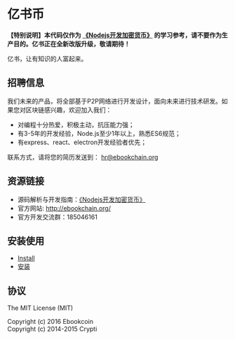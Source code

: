 # 亿书币

**【特别说明】本代码仅作为 [《Nodejs开发加密货币》][] 的学习参考，请不要作为生产目的。亿书正在全新改版升级，敬请期待！**

亿书，让有知识的人富起来。

## 招聘信息

我们未来的产品，将全部基于P2P网络进行开发设计，面向未来进行技术研发。如果您对区块链感兴趣，欢迎加入我们：

- 对编程十分热爱，积极主动，抗压能力强；
- 有3-5年的开发经验，Node.js至少1年以上，熟悉ES6规范；
- 有express、react、electron开发经验者优先；

联系方式，请将您的简历发送到： hr@ebookchain.org

## 资源链接

* 源码解析与开发指南：[《Nodejs开发加密货币》][]
* 官方网站: http://ebookchain.org/
* 官方开发交流群：185046161

## 安装使用

* [Install](../../wiki/install)
* [安装](../../wiki/安装)

## 协议

The MIT License (MIT)  

Copyright (c) 2016 Ebookcoin  
Copyright (c) 2014-2015 Crypti  


[《Nodejs开发加密货币》]: https://github.com/imfly/bitcoin-on-nodejs
